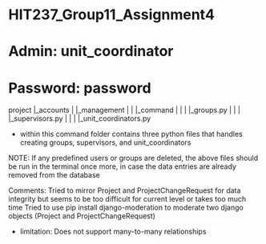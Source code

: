 # HIT237_Group11_Assignment4

# Admin:  unit_coordinator
# Password: password

project
|_accounts
|    |_management
|    |    |_command
|    |    |    |_groups.py
|    |    |    |_supervisors.py
|    |    |    |_unit_coordinators.py

- within this command folder contains three python files that handles creating groups, supervisors, and unit_coordinators


NOTE: If any predefined users or groups are deleted, the above files should be run in the terminal once more, in case the data entries are already removed from the database


Comments:
Tried to mirror Project and ProjectChangeRequest for data integrity but seems to be too difficult for current level or takes too much time
Tried to use pip install django-moderation to moderate two django objects (Project and ProjectChangeRequest)
- limitation: Does not support many-to-many relationships